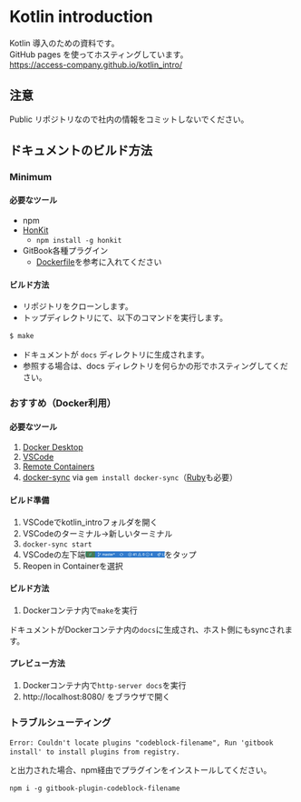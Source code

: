 # Kotlin introduction

Kotlin 導入のための資料です。  
GitHub pages を使ってホスティングしています。  
https://access-company.github.io/kotlin_intro/

## 注意

Public リポジトリなので社内の情報をコミットしないでください。

## ドキュメントのビルド方法

### Minimum

#### 必要なツール

* npm
* [HonKit](https://github.com/honkit/honkit)
  * `npm install -g honkit`
* GitBook各種プラグイン
  * [Dockerfile](./Dockerfile#L6)を参考に入れてください


#### ビルド方法

* リポジトリをクローンします。
* トップディレクトリにて、以下のコマンドを実行します。

```bash
$ make
```

* ドキュメントが `docs` ディレクトリに生成されます。  
* 参照する場合は、docs ディレクトリを何らかの形でホスティングしてください。

### おすすめ（Docker利用）

#### 必要なツール

1. [Docker Desktop](https://www.docker.com/products/docker-desktop)
2. [VSCode](https://code.visualstudio.com/)
3. [Remote Containers](https://code.visualstudio.com/docs/remote/containers-tutorial#_install-the-extension)
4. [docker-sync](https://docker-sync.readthedocs.io/en/latest/index.html#) via `gem install docker-sync`（[Ruby](https://www.ruby-lang.org/ja/documentation/installation/)も必要）

#### ビルド準備

1. VSCodeでkotlin_introフォルダを開く
2. VSCodeのターミナル→新しいターミナル
3. `docker-sync start`
4. VSCodeの左下端<img src="./src/assets/images/vscode_remote_container.png" width=140 />をタップ
5. Reopen in Containerを選択

#### ビルド方法

1. Dockerコンテナ内で`make`を実行

ドキュメントがDockerコンテナ内の`docs`に生成され、ホスト側にもsyncされます。

#### プレビュー方法

1. Dockerコンテナ内で`http-server docs`を実行
2. http://localhost:8080/ をブラウザで開く

### トラブルシューティング

```
Error: Couldn't locate plugins "codeblock-filename", Run 'gitbook install' to install plugins from registry.
```

と出力された場合、npm経由でプラグインをインストールしてください。
```
npm i -g gitbook-plugin-codeblock-filename
```
